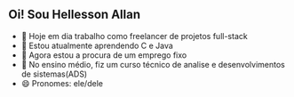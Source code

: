 ## Oi! Sou Hellesson Allan

- 🔭 Hoje em dia trabalho como freelancer de projetos full-stack
- 🌱 Estou atualmente aprendendo C e Java
- 💼 Agora estou a procura de um emprego fixo
- 💬 No ensino médio, fiz um curso técnico de analise e desenvolvimentos de sistemas(ADS)
- 😄 Pronomes: ele/dele
